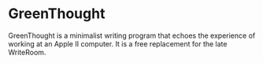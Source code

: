 # GreenThought
GreenThought is a minimalist writing program that echoes the experience of working at an Apple II computer. It is a free replacement for the late WriteRoom.
